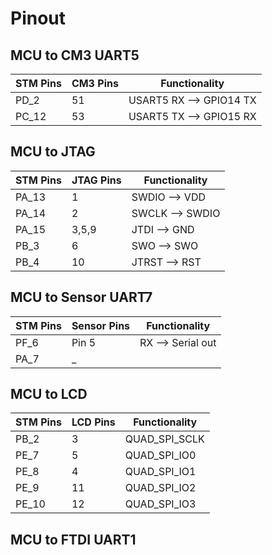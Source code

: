 # Pinout

## MCU to CM3 UART5

| STM Pins      | CM3 Pins   | Functionality   |
| ------------- | ---------- | --------------- |
| PD_2          | 51          | USART5 RX  -->  GPIO14 TX|
| PC_12         | 53          | USART5 TX  -->  GPIO15 RX|
## MCU to JTAG
| STM Pins      | JTAG Pins    | Functionality   |
| ------------- | ----------   | --------------- |
| PA_13         | 1            | SWDIO  -->  VDD|
| PA_14         | 2            | SWCLK  -->  SWDIO|
| PA_15         | 3,5,9        | JTDI  -->  GND|
| PB_3          | 6            | SWO   -->  SWO|
| PB_4          | 10           | JTRST  -->  RST|

## MCU to Sensor UART7
| STM Pins      | Sensor Pins    | Functionality   |
| ------------- | ----------   | --------------- |
| PF_6         | Pin 5            | RX  -->  Serial out|
| PA_7         | _          | |
## MCU to LCD
| STM Pins      | LCD Pins    | Functionality   |
| ------------- | ----------   | --------------- |
| PB_2         | 3            | QUAD_SPI_SCLK  |
| PE_7         | 5            | QUAD_SPI_IO0  |
| PE_8         | 4            | QUAD_SPI_IO1|
| PE_9         | 11           | QUAD_SPI_IO2|
| PE_10         | 12          | QUAD_SPI_IO3|

## MCU to FTDI UART1




